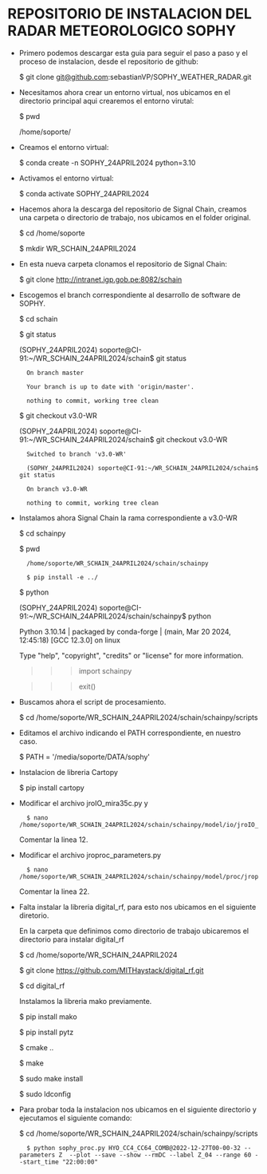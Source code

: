 # REPOSITORIO DE INSTALACION DEL RADAR METEOROLOGICO SOPHY

- Primero podemos descargar esta guia para seguir el paso a paso y el proceso de instalacion, desde el repositorio de github:
 
  $ git clone git@github.com:sebastianVP/SOPHY_WEATHER_RADAR.git


- Necesitamos ahora  crear un entorno virtual, nos ubicamos en el directorio principal aqui crearemos el entorno virutal:

  $ pwd

  /home/soporte/

- Creamos el entorno virtual:

	$ conda create -n SOPHY_24APRIL2024 python=3.10


- Activamos el entorno virtual:

	$ conda activate SOPHY_24APRIL2024

-  Hacemos ahora la descarga del repositorio de Signal Chain, creamos una carpeta o directorio de trabajo, nos ubicamos en el folder original.

	$ cd  /home/soporte

	$ mkdir WR_SCHAIN_24APRIL2024

- En esta nueva carpeta clonamos el repositorio de Signal Chain:

	$ git clone http://intranet.igp.gob.pe:8082/schain

- Escogemos el branch correspondiente al desarrollo de software de SOPHY.

	$ cd schain

	$ git status 

	(SOPHY_24APRIL2024) soporte@CI-91:~/WR_SCHAIN_24APRIL2024/schain$ git status
	
        On branch master
	
        Your branch is up to date with 'origin/master'.
	
        nothing to commit, working tree clean

	$ git checkout v3.0-WR

	(SOPHY_24APRIL2024) soporte@CI-91:~/WR_SCHAIN_24APRIL2024/schain$ git checkout v3.0-WR 
	
        Switched to branch 'v3.0-WR'
	
        (SOPHY_24APRIL2024) soporte@CI-91:~/WR_SCHAIN_24APRIL2024/schain$ git status
	
        On branch v3.0-WR
	
        nothing to commit, working tree clean
	

- Instalamos ahora Signal Chain la rama correspondiente a v3.0-WR

	$ cd  schainpy

	$ pwd
        
        /home/soporte/WR_SCHAIN_24APRIL2024/schain/schainpy
 
        $ pip install -e ../


	$ python
	
	(SOPHY_24APRIL2024) soporte@CI-91:~/WR_SCHAIN_24APRIL2024/schain/schainpy$ python
	
	Python 3.10.14 | packaged by conda-forge | (main, Mar 20 2024, 12:45:18) [GCC 12.3.0] on linux
	
	Type "help", "copyright", "credits" or "license" for more information.
	
	>>> import schainpy
	
	>>> exit()


- Buscamos ahora el script de procesamiento.
	
	$ cd /home/soporte/WR_SCHAIN_24APRIL2024/schain/schainpy/scripts

- Editamos el archivo indicando el PATH correspondiente, en nuestro caso.

	$ PATH = '/media/soporte/DATA/sophy'

- Instalacion de libreria Cartopy

	$ pip install cartopy

- Modificar el archivo jroIO_mira35c.py y 

        $ nano  /home/soporte/WR_SCHAIN_24APRIL2024/schain/schainpy/model/io/jroIO_mira35c.py

	Comentar la linea 12.

- Modificar el archivo jroproc_parameters.py

        $ nano /home/soporte/WR_SCHAIN_24APRIL2024/schain/schainpy/model/proc/jroproc_parameters.py

	Comentar la linea 22.


- Falta instalar la libreria digital_rf, para esto nos ubicamos en el siguiente diretorio.


	En la carpeta que definimos como directorio de trabajo ubicaremos el directorio para instalar digital_rf	

	$ cd /home/soporte/WR_SCHAIN_24APRIL2024

	$ git clone https://github.com/MITHaystack/digital_rf.git

	$ cd digital_rf

	Instalamos la libreria mako previamente.

	$ pip install mako 

	$ pip install pytz

	$ cmake ..

	$ make

	$ sudo make install

	$ sudo ldconfig

- Para probar toda la instalacion nos ubicamos en el siguiente directorio y ejecutamos el siguiente comando:

	$ cd /home/soporte/WR_SCHAIN_24APRIL2024/schain/schainpy/scripts
 
        $ python sophy_proc.py HYO_CC4_CC64_COMB@2022-12-27T00-00-32 --parameters Z  --plot --save --show --rmDC --label Z_04 --range 60 --start_time "22:00:00"
